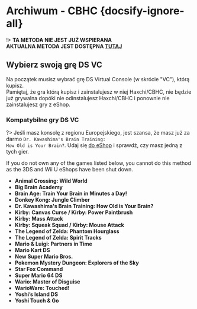 # Archiwum - CBHC {docsify-ignore-all}

!> **TA METODA NIE JEST JUŻ WSPIERANA**  
**AKTUALNA METODA JEST DOSTĘPNA [TUTAJ](../../introduction)**

## Wybierz swoją grę DS VC

Na początek musisz wybrać grę DS Virtual Console (w skrócie "VC"), którą kupisz.  
Pamiętaj, że gra którą kupisz i zainstalujesz w niej Haxchi/CBHC, nie będzie już grywalna dopóki nie odinstalujesz Haxchi/CBHC i ponownie nie zainstalujesz gry z eShop.

### Kompatybilne gry DS VC

?> Jeśli masz konsolę z regionu Europejskiego, jest szansa, że masz już za darmo <code>Dr. Kawashima's <wbr>Brain <wbr>Training: <wbr>How <wbr>Old <wbr>is <wbr>Your <wbr>Brain?</code>. Udaj się [do eShop](https://en-americas-support.nintendo.com/app/answers/detail/a_id/8563/~/how-to-view-previously-downloaded-titles-on-wii-u) i sprawdź, czy masz jedną z tych gier.

If you do not own any of the games listed below, you cannot do this method as the 3DS and Wii U eShops have been shut down.

- **Animal Crossing: Wild World**
- **Big Brain Academy**
- **Brain Age: Train Your Brain in Minutes a Day!**
- **Donkey Kong: Jungle Climber**
- **Dr. Kawashima's Brain Training: How Old is Your Brain?**
- **Kirby: Canvas Curse / Kirby: Power Paintbrush**
- **Kirby: Mass Attack**
- **Kirby: Squeak Squad / Kirby: Mouse Attack**
- **The Legend of Zelda: Phantom Hourglass**
- **The Legend of Zelda: Spirit Tracks**
- **Mario & Luigi: Partners in Time**
- **Mario Kart DS**
- **New Super Mario Bros.**
- **Pokemon Mystery Dungeon: Explorers of the Sky**
- **Star Fox Command**
- **Super Mario 64 DS**
- **Wario: Master of Disguise**
- **WarioWare: Touched!**
- **Yoshi’s Island DS**
- **Yoshi Touch & Go**
